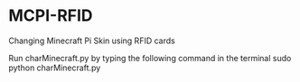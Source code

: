 # MCPI-RFID
Changing Minecraft Pi Skin using RFID cards

Run charMinecraft.py by typing the following command in the terminal
sudo python charMinecraft.py
